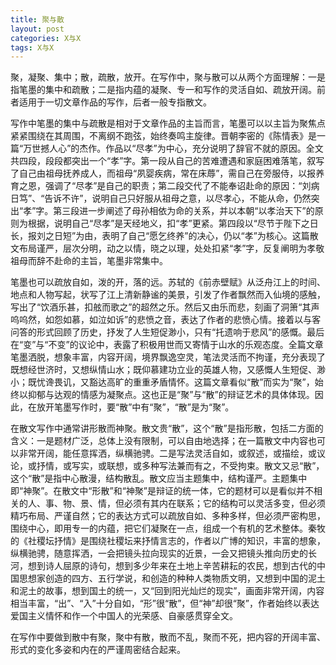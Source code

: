 ```yaml
---
title: 聚与散
layout: post
categories: X与X
tags: X与X
---
```


聚，凝聚、集中；散，疏散，放开。在写作中，聚与散可以从两个方面理解：一是指笔墨的集中和疏散；二是指内蕴的凝聚、专一和写作的灵活自如、疏放开阔。前者适用于一切文章作品的写作，后者一般专指散文。

写作中笔墨的集中与疏散是相对于文章作品的主旨而言，笔墨可以以主旨为聚焦点紧紧围绕在其周围，不离纲不跑弦，始终奏鸣主旋律。晋朝李密的《陈情表》是一篇“万世撼人心”的杰作。作品以“尽孝”为中心，充分说明了辞官不就的原因。全文共四段，段段都突出一个“孝”字。第一段从自己的苦难遭遇和家庭困难落笔，叙写了自己由祖母抚养成人，而祖母“夙婴疾病，常在床蓐”，需自己在旁服侍，以报养育之恩，强调了“尽孝”是自己的职责；第二段交代了不能奉诏赴命的原因：“刘病日笃”、“告诉不许”，说明自己只好服从祖母之意，以尽孝心，不能从命，仍然突出“孝”字。第三段进一步阐述了母孙相依为命的关系，并以本朝“以孝治天下”的原则为根据，说明自己“尽孝”是天经地义，扣“孝”更紧。第四段以“尽节于陛下之日长，报刘之日短”为由，表明了自己“愿乞终养”的决心，仍以“孝”为核心。这篇散文布局谨严，层次分明，动之以情，晓之以理，处处扣紧“孝”字，反复阐明为孝敬祖母而辞不赴命的主旨，笔墨非常集中。

笔墨也可以疏放自如，泼的开，落的远。苏轼的《前赤壁赋》从泛舟江上的时间、地点和人物写起，状写了江上清新静谧的美景，引发了作者飘然而入仙境的感触，写出了“饮酒乐甚，扣舷而歌之”的超然之乐。然后又由乐而悲，刻画了洞箫“其声呜呜然，如怨如慕，如泣如诉”的悲愤之音，表达了作者的悲愤心情。接着以与客问答的形式回顾了历史，抒发了人生短促渺小，只有“托遗响于悲风”的感慨。最后在“变”与“不变”的议论中，表露了积极用世而又寄情于山水的乐观态度。全篇文章笔墨洒脱，想象丰富，内容开阔，境界飘逸空灵，笔法灵活而不拘谨，充分表现了既想经世济时，又想纵情山水；既仰慕建功立业的英雄人物，又感慨人生短促、渺小；既忧谗畏讥，又豁达高旷的重重矛盾情怀。这篇文章看似“散”而实为“聚”，始终以抑郁与达观的情感为凝聚点。这也正是“聚”与“散”的辩证艺术的具体体现。因此，在放开笔墨写作时，要“散”中有“聚”，“散”是为“聚”。

在散文写作中通常讲形散而神聚。散文贵“散”，这个“散”是指形散，包括二方面的含义：一是题材广泛，总体上没有限制，可以自由地选择；在一篇散文中内容也可以非常开阔，能任意挥洒，纵横驰骋。二是写法灵活自如，或叙述，或描绘，或议论，或抒情，或写实，或联想，或多种写法兼而有之，不受拘束。散文又忌“散”，这个“散”是指中心散漫，结构散乱。散文应当主题集中，结构谨严。主题集中即“神聚”。在散文中“形散”和“神聚”是辩证的统一体，它的题材可以是看似并不相关的人、事、物、景、情，但必须有其内在联系；它的结构可以灵活多变，但必须精巧布局、严谨自然；它的表达方式可以疏放自如、多种多样，但必须严密构思，围绕中心，即用专一的内蕴，把它们凝聚在一点，组成一个有机的艺术整体。秦牧的《社稷坛抒情》是围绕社稷坛来抒情言志的，作者以广博的知识，丰富的想象，纵横驰骋，随意挥洒，一会把镜头拉向现实的近景，一会又把镜头推向历史的长河，想到诗人屈原的诗句，想到多少年来在土地上辛苦耕耘的农民，想到古代的中国思想家创造的四方、五行学说，和创造的种种人类物质文明，又想到中国的泥土和泥土的故事，想到国土的统一，又“回到阳光灿烂的现实”，画面非常开阔，内容相当丰富，“出”、“入”十分自如，“形”很“散”，但“神”却很“聚”，作者始终以表达爱国主义情怀和作一个中国人的光荣感、自豪感贯穿全文。

在写作中要做到散中有聚，聚中有散，散而不乱，聚而不死，把内容的开阔丰富、形式的变化多姿和内在的严谨周密结合起来。 